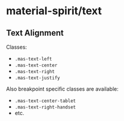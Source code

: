 # material-spirit/text

## Text Alignment

Classes:
- `.mas-text-left`
- `.mas-text-center`
- `.mas-text-right`
- `.mas-text-justify`

Also breakpoint specific classes are available:
- `.mas-text-center-tablet`
- `.mas-text-right-handset`
- etc.